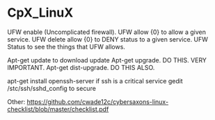 # CpX_LinuX

UFW enable (Uncomplicated firewall).
UFW allow {0} to allow a given service.
UFW delete allow {0} to DENY status to a given service.
UFW Status to see the things that UFW allows.

Apt-get update to download update
Apt-get upgrade. DO THIS. VERY IMPORTANT.
Apt-get dist-upgrade. DO THIS ALSO.

apt-get install openssh-server if ssh is a critical service
gedit /stc/ssh/sshd_config to secure




Other: https://github.com/cwade12c/cybersaxons-linux-checklist/blob/master/checklist.pdf
